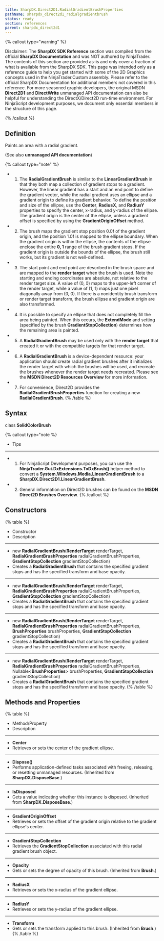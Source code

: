 ```yaml
---
title: SharpDX.Direct2D1.RadialGradientBrushProperties
pathName: sharpdx_direct2d1_radialgradientbrush
status: ready
section: references
parent: sharpdx_direct2d1
---
```


{% callout type="warning" %}

Disclaimer: The **SharpDX SDK Reference** section was compiled from the official **SharpDX Documentation** and was NOT authored by NinjaTrader. The contents of this section are provided as-is and only cover a fraction of what is available from the SharpDX SDK. This page was intended only as a reference guide to help you get started with some of the 2D Graphics concepts used in the NinjaTrader.Custom assembly. Please refer to the official SharpDX Documentation for additional members not covered in this reference. For more seasoned graphic developers, the original MSDN **Direct2D1** and **DirectWrite** unmanaged API documentation can also be helpful for understanding the DirectX/Direct2D run-time environment. For NinjaScript development purposes, we document only essential members in the structure of this page.

{% /callout %}

## Definition

Paints an area with a radial gradient.

(See also **unmanaged API documentation**)

{% callout type="note" %}

* 1. The **RadialGradientBrush** is similar to the **LinearGradientBrush** in that they both map a collection of gradient stops to a gradient. However, the linear gradient has a start and an end point to define the gradient vector, while the radial gradient uses an ellipse and a gradient origin to define its gradient behavior. To define the position and size of the ellipse, use the **Center**, **RadiusX**, and **RadiusY** properties to specify the center, x-radius, and y-radius of the ellipse. The gradient origin is the center of the ellipse, unless a gradient offset is specified by using the **GradientOriginOffset** method.
* 2. The brush maps the gradient stop position 0.0f of the gradient origin, and the position 1.0f is mapped to the ellipse boundary. When the gradient origin is within the ellipse, the contents of the ellipse enclose the entire **0, 1** range of the brush gradient stops. If the gradient origin is outside the bounds of the ellipse, the brush still works, but its gradient is not well-defined.
* 3. The start point and end point are described in the brush space and are mapped to the **render target** when the brush is used. Note the starting and ending coordinates are absolute, not relative to the render target size. A value of (0, 0) maps to the upper-left corner of the render target, while a value of (1, 1) maps just one pixel diagonally away from (0, 0). If there is a nonidentity brush transform or render target transform, the brush ellipse and gradient origin are also transformed.
* 4. It is possible to specify an ellipse that does not completely fill the area being painted. When this occurs, the **ExtendMode** and setting (specified by the brush **GradientStopCollection**) determines how the remaining area is painted.
* 5. A **RadialGradientBrush** may be used only with the **render target** that created it or with the compatible targets for that render target.
* 6. A **RadialGradientBrush** is a device-dependent resource: your application should create radial gradient brushes after it initializes the render target with which the brushes will be used, and recreate the brushes whenever the render target needs recreated. Please see the **MSDN Direct2D Resources Overview** for more information.
* 7. For convenience, Direct2D provides the **RadialGradientBrushProperties** function for creating a new **RadialGradientBrush**.
{% /table %}

## Syntax

class **SolidColorBrush**

{% callout type="note %}

* Tips

---

* 1. For NinjaScript Development purposes, you can use the **NinjaTrader.Gui.DxExtensions.ToDxBrush()** helper method to convert a **System.Windows.Media.LinearGradientBrush** to a **SharpDX.Direct2D1.LinearGradientBrush**.
* 2. General information on Direct2D brushes can be found on the **MSDN Direct2D Brushes Overview**.
{% /callout %}

## Constructors

{% table %}

* Constructor
* Description

---

* new **RadialGradientBrush**(**RenderTarget** renderTarget, **RadialGradientBrushProperties** radialGradientBrushProperties, **GradientStopCollection** gradientStopCollection)
* Creates a **RadialGradientBrush** that contains the specified gradient stops and has the specified transform and base opacity.

---

* new **RadialGradientBrush**(**RenderTarget** renderTarget, **RadialGradientBrushProperties** radialGradientBrushProperties, **GradientStopCollection** gradientStopCollection)
* Creates a **RadialGradientBrush** that contains the specified gradient stops and has the specified transform and base opacity.

---

* new **RadialGradientBrush**(**RenderTarget** renderTarget, **RadialGradientBrushProperties** radialGradientBrushProperties, **BrushProperties** brushProperties, **GradientStopCollection** gradientStopCollection)
* Creates a **RadialGradientBrush** that contains the specified gradient stops and has the specified transform and base opacity.

---

* new **RadialGradientBrush**(**RenderTarget** renderTarget, **RadialGradientBrushProperties** radialGradientBrushProperties, Nullable<**BrushProperties**> brushProperties, **GradientStopCollection** gradientStopCollection)
* Creates a **RadialGradientBrush** that contains the specified gradient stops and has the specified transform and base opacity.
{% /table %}

## Methods and Properties

{% table %}

* Method/Property
* Description

---

* **Center**
* Retrieves or sets the center of the gradient ellipse.

---

* **Dispose()**
* Performs application-defined tasks associated with freeing, releasing, or resetting unmanaged resources. (Inherited from **SharpDX.DisposeBase**.)

---

* **IsDisposed**
* Gets a value indicating whether this instance is disposed. (Inherited from **SharpDX.DisposeBase**.)

---

* **GradientOriginOffset**
* Retrieves or sets the offset of the gradient origin relative to the gradient ellipse's center.

---

* **GradientStopCollection**
* Retrieves the **GradientStopCollection** associated with this radial gradient brush object.

---

* **Opacity**
* Gets or sets the degree of opacity of this brush. (Inherited from **Brush**.)

---

* **RadiusX**
* Retrieves or sets the x-radius of the gradient ellipse.

---

* **RadiusY**
* Retrieves or sets the y-radius of the gradient ellipse.

---

* **Transform**
* Gets or sets the transform applied to this brush. (Inherited from **Brush**.)
{% /table %}
